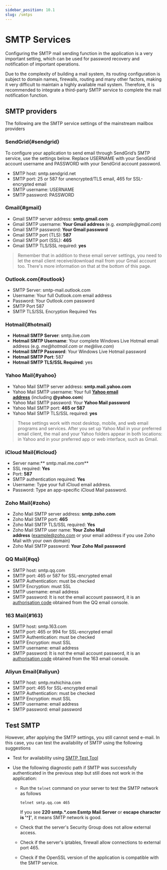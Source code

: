 ```yaml
---
sidebar_position: 10.1
slug: /smtps
---
```


# SMTP Services

Configuring the SMTP mail sending function in the application is a very important setting, which can be used for password recovery and notification of important operations.  

Due to the complexity of building a mail system, its routing configuration is subject to domain names, firewalls, routing and many other factors, making it very difficult to maintain a highly available mail system. Therefore, it is recommended to integrate a third-party SMTP service to complete the mail notification function.  

## SMTP providers

The following are the SMTP service settings of the mainstream mailbox providers


### SendGrid{#sendgrid}


To configure your application to send email through SendGrid’s SMTP service, use the settings below. Replace USERNAME with your SendGrid account username and PASSWORD with your SendGrid account password.<br />

- SMTP host: smtp.sendgrid.net
- SMTP port: 25 or 587 for unencrypted/TLS email, 465 for SSL-encrypted email
- SMTP username: USERNAME
- SMTP password: PASSWORD

### Gmail{#gmail}

- Gmail SMTP server address: **smtp.gmail.com**
- Gmail SMTP username: **Your Gmail address** (e.g. _example@gmail.com_)
- Gmail SMTP password: **Your Gmail password**
- Gmail SMTP port (TLS): **587**
- Gmail SMTP port (SSL): **465**
- Gmail SMTP TLS/SSL required: **yes**

> Remember that in addition to these email server settings, you need to let the email client receive/download mail from your Gmail account too. There's more information on that at the bottom of this page.


### Outlook.com{#outlook}

- SMTP Server: smtp-mail.outlook.com
- Username: Your full Outlook.com email address
- Password: Your Outlook.com password
- SMTP Port	587
- SMTP TLS/SSL Encryption Required	Yes

### Hotmail{#hotmail}

- **Hotmail SMTP Server**: smtp.live.com
- **Hotmail SMTP Username**: Your complete Windows Live Hotmail email address (e.g. _me@hotmail.com_ or _me@live.com_)
- **Hotmail SMTP Password**: Your Windows Live Hotmail password
- **Hotmail SMTP Port**: 587
- **Hotmail SMTP TLS/SSL Required**: yes

### Yahoo Mail{#yahoo}

- Yahoo Mail SMTP server address: **smtp.mail.yahoo.com**
- Yahoo Mail SMTP username: Your full [**Yahoo email address**](https://www.lifewire.com/forward-yahoo-mail-to-another-address-1174481) (including **@yahoo.com**)
- Yahoo Mail SMTP password: Your **Yahoo Mail password**
- Yahoo Mail SMTP port: **465 **or** 587**
- Yahoo Mail SMTP TLS/SSL required: **yes**

> These settings work with most desktop, mobile, and web email programs and services. After you set up Yahoo Mail in your preferred email client, the mail and your Yahoo folders appear in both locations: in Yahoo and in your preferred app or web interface, such as Gmail.


### iCloud Mail{#icloud}

- Server name:** smtp.mail.me.com**
- SSL required: **Yes**
- Port: **587**
- SMTP authentication required: **Yes**
- Username: Type your full iCloud email address.
- Password: Type an app-specific iCloud Mail password.

### Zoho Mail{#zoho}

- Zoho Mail SMTP server address: **smtp.zoho.com**
- Zoho Mail SMTP port: **465**
- Zoho Mail SMTP TLS/SSL required: **Yes**
- Zoho Mail SMTP user name: **Your** **Zoho Mail address** (example@zoho.com or your email address if you use Zoho Mail with your own domain)
- Zoho Mail SMTP password: **Your** **Zoho Mail password**

### QQ Mail{#qq}

- SMTP host: smtp.qq.com
- SMTP port: 465 or 587 for SSL-encrypted email
- SMTP Authentication: must be checked
- SMTP Encryption: must SSL
- SMTP username: email address
- SMTP password: It is not the email account password, it is an [authorisation code](https://service.mail.qq.com/cgi-bin/help?subtype=1&&id=28&&no=166) obtained from the QQ email console.


### 163 Mail{#163}

- SMTP host: smtp.163.com
- SMTP port: 465 or 994 for SSL-encrypted email
- SMTP Authentication: must be checked
- SMTP Encryption: must SSL
- SMTP username: email address
- SMTP password: It is not the email account password, it is an [authorisation code](https://help.163.com/09/1223/14/5R7P6CJ600753VB8.html?servCode=6010376) obtained from the 163 email console.

### Aliyun Email{#aliyun}

- SMTP host: smtp.mxhichina.com
- SMTP port: 465  for SSL-encrypted email
- SMTP Authentication: must be checked
- SMTP Encryption: must SSL
- SMTP username: email address
- SMTP password: email password


## Test SMTP

However, after applying the SMTP settings, you still cannot send e-mail. In this case, you can test the availability of SMTP using the following suggestions

- Test for availability using [SMTP Test Tool](https://www.gmass.co/smtp-test)

- Use the following diagnostic path if SMTP was successfully authenticated in the previous step but still does not work in the application:

   - Run the `telnet` command on your server to test the SMTP network as follows

      ~~~
      telnet smtp.qq.com 465
      ~~~

      If you see **220 smtp.*.com Esmtp Mail Server** or **escape character is '^]'**, it means SMTP network is good.

   - Check that the server's Security Group does not allow external access.
   - Check if the server's iptables, firewall allow connections to external port 465.
   - Check if the OpenSSL version of the application is compatible with the SMTP service.
